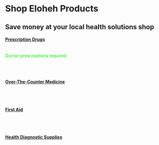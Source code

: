 <html>
<head> 
  
</head>

<body>
<b><h1>Shop Eloheh Products</h1></b>
<fontcolor
<i><h2>Save money at your local health solutions shop</h2></i>

<b><u><h4>Prescription Drugs</h4></u></b>
<br>
<font color = “red”> Doctor prescripitions required</font>

<br><br>
  
<b><u><h4>Over-The-Counter Medicine</h4></u></b>



<br><br>

<b><u><h4>First Aid</h4></u></b>



<br><br>


<b><u><h4>Health Diagnostic Supplies</h4></u></b>

